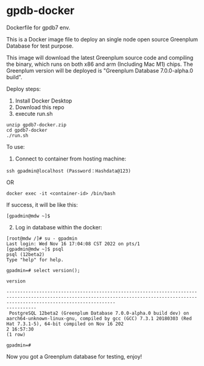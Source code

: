 # gpdb-docker

Dockerfile for gpdb7 env. 

This is a Docker image file to deploy an single node open source Greenplum Database for test purpose.

This image will download the latest Greenplum source code and compiling the binary, which runs on both x86 and arm (Including Mac M1) chips. 
The Greenplum version will be deployed is "Greenplum Database 7.0.0-alpha.0 build". 


Deploy steps:

1. Install Docker Desktop
2. Download this repo
3. execute run.sh

```
unzip gpdb7-docker.zip
cd gpdb7-docker
./run.sh
```

To use:

1. Connect to container from hosting machine:
```
ssh gpadmin@localhost (Password：Hashdata@123)
```
OR
```
docker exec -it <container-id> /bin/bash
```
If success, it will be like this:
```
[gpadmin@mdw ~]$
```
2. Log in database within the docker:
```
[root@mdw /]# su - gpadmin
Last login: Wed Nov 16 17:04:08 CST 2022 on pts/1
[gpadmin@mdw ~]$ psql
psql (12beta2)
Type "help" for help.

gpadmin=# select version();
                                                                                            version

------------------------------------------------------------------------------------------------------------------------------------------------------------------------------------
-----------
 PostgreSQL 12beta2 (Greenplum Database 7.0.0-alpha.0 build dev) on aarch64-unknown-linux-gnu, compiled by gcc (GCC) 7.3.1 20180303 (Red Hat 7.3.1-5), 64-bit compiled on Nov 16 202
2 16:57:30
(1 row)

gpadmin=#
```

Now you got a Greenplum database for testing, enjoy!
